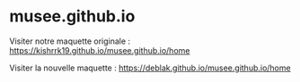 # musee.github.io

Visiter notre maquette originale : https://kishrrk19.github.io/musee.github.io/home

Visiter la nouvelle maquette : https://deblak.github.io/musee.github.io/home
